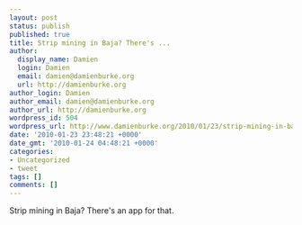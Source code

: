 ```yaml
---
layout: post
status: publish
published: true
title: Strip mining in Baja? There's ...
author:
  display_name: Damien
  login: Damien
  email: damien@damienburke.org
  url: http://damienburke.org
author_login: Damien
author_email: damien@damienburke.org
author_url: http://damienburke.org
wordpress_id: 504
wordpress_url: http://www.damienburke.org/2010/01/23/strip-mining-in-baja-theres/
date: '2010-01-23 23:48:21 +0000'
date_gmt: '2010-01-24 04:48:21 +0000'
categories:
- Uncategorized
- tweet
tags: []
comments: []
---
```

<p>Strip mining in Baja? There's an app for that.</p>
